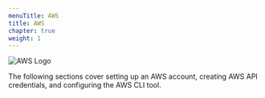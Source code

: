 ```yaml
---
menuTitle: AWS
title: AWS
chapter: true
weight: 1
---
```


![AWS Logo](/images/setup/aws_logo.png)

The following sections cover setting up an AWS account, creating AWS API credentials, and configuring the AWS CLI tool.


